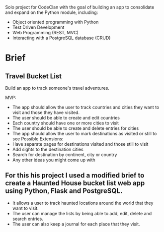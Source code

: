 Solo project for CodeClan with the goal of building an app to consolidate and expand on the Python module, including:

* Object oriented programming with Python
* Test Driven Development
* Web Programming (REST, MVC)
* Interacting with a PostgreSQL database (CRUD)

# Brief

## Travel Bucket List
Build an app to track someone's travel adventures.

MVP:
* The app should allow the user to track countries and cities they want to visit and those they have visited.
* The user should be able to create and edit countries
* Each country should have one or more cities to visit
* The user should be able to create and delete entries for cities
* The app should allow the user to mark destinations as visited or still to see
Possible Extensions:
* Have separate pages for destinations visited and those still to visit
* Add sights to the destination cities
* Search for destination by continent, city or country
* Any other ideas you might come up with


## For this his project I used a modified brief to create a Haunted House bucket list web app using Python, Flask and PostgreSQL.

* It allows a user to track haunted locations around the world that they want to visit.
* The user can manage the lists by being able to add, edit, delete and search entries.
* The user can also keep a journal for each place that they visit.
